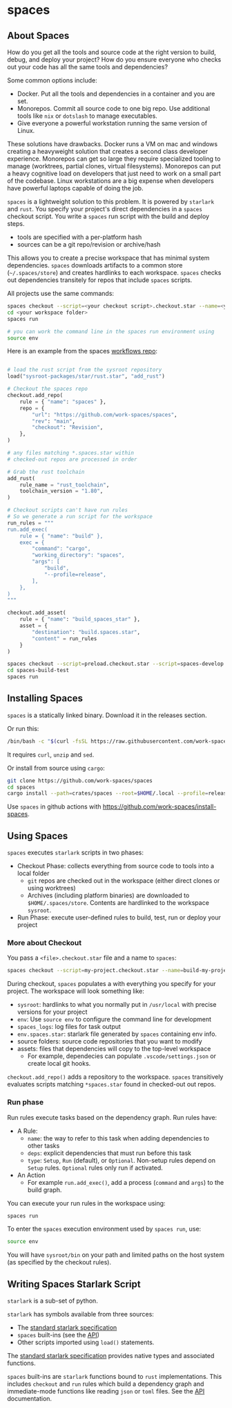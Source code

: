 # spaces

## About Spaces

How do you get all the tools and source code at the right version to build, debug, and deploy your project? How do you ensure everyone who checks out your code has all the same tools and dependencies?

Some common options include: 

- Docker. Put all the tools and dependencies in a container and you are set.
- Monorepos. Commit all source code to one big repo. Use additional tools like `nix` or `dotslash` to manage executables.
- Give everyone a powerful workstation running the same version of Linux.

These solutions have drawbacks. Docker runs a VM on mac and windows creating a heavyweight solution that creates a second class developer experience. Monorepos can get so large they require specialized tooling to manage (worktrees, partial clones, virtual filesystems). Monorepos can put a heavy cognitive load on developers that just need to work on a small part of the codebase. Linux workstations are a big expense when developers have powerful laptops capable of doing the job.

`spaces` is a lightweight solution to this problem. It is powered by `starlark` and `rust`. You specify your project's direct dependencies in a `spaces` checkout script. You write a `spaces` run script with the build and deploy steps.

- tools are specified with a per-platform hash
- sources can be a git repo/revision or archive/hash

This allows you to create a precise workspace that has minimal system dependencies. `spaces` downloads artifacts to a common store (`~/.spaces/store`) and creates hardlinks to each workspace. `spaces` checks out dependencies transitely for repos that include `spaces` scripts.

All projects use the same commands:

```sh
spaces checkout --script=<your checkout script>.checkout.star --name=<your workspace folder>
cd <your workspace folder>
spaces run

# you can work the command line in the spaces run environment using
source env
```

Here is an example from the spaces [workflows repo](https://github.com/work-spaces/workflows/):

```python

# load the rust script from the sysroot repository
load("sysroot-packages/star/rust.star", "add_rust")

# Checkout the spaces repo
checkout.add_repo(
    rule = { "name": "spaces" },
    repo = {
        "url": "https://github.com/work-spaces/spaces",
        "rev": "main",
        "checkout": "Revision",
    },
)

# any files matching *.spaces.star within 
# checked-out repos are processed in order

# Grab the rust toolchain
add_rust(
    rule_name = "rust_toolchain",
    toolchain_version = "1.80",
)

# Checkout scripts can't have run rules
# So we generate a run script for the workspace
run_rules = """
run.add_exec(
    rule = { "name": "build" },
    exec = {
        "command": "cargo",
        "working_directory": "spaces",
        "args": [
            "build",
            "--profile=release",
        ],
    },
)
"""

checkout.add_asset(
    rule = { "name": "build_spaces_star" },
    asset = {
        "destination": "build.spaces.star",
        "content" = run_rules
    }
)
```

```sh
spaces checkout --script=preload.checkout.star --script=spaces-develop.checkout.star --name=spaces-build-test
cd spaces-build-test
spaces run
```

## Installing Spaces

`spaces` is a statically linked binary. Download it in the releases section.

Or run this:

```sh
/bin/bash -c "$(curl -fsSL https://raw.githubusercontent.com/work-spaces/install-spaces/refs/heads/main/install.sh)"
```

It requires `curl`, `unzip` and `sed`.

Or install from source using `cargo`:

```sh
git clone https://github.com/work-spaces/spaces
cd spaces
cargo install --path=crates/spaces --root=$HOME/.local --profile=release
```

Use `spaces` in github actions with https://github.com/work-spaces/install-spaces.

## Using Spaces

`spaces` executes `starlark` scripts in two phases:

- Checkout Phase: collects everything from source code to tools into a local folder
    - `git` repos are checked out in the workspace (either direct clones or using worktrees)
    - Archives (including platform binaries) are downloaded to `$HOME/.spaces/store`. Contents are hardlinked to the workspace `sysroot`.
- Run Phase: execute user-defined rules to build, test, run or deploy your project

### More about Checkout

You pass a `<file>.checkout.star` file and a name to `spaces`:

```sh
spaces checkout --script=my-project.checkout.star --name=build-my-project
```

During checkout, `spaces` populates a with everything you specify for your project. The workspace will look something like:

- `sysroot`: hardlinks to what you normally put in `/usr/local` with precise versions for your project
- `env`: Use `source env` to configure the command line for development
- `spaces_logs`: log files for task output
- `env.spaces.star`: starlark file generated by `spaces` containing env info.
- source folders: source code repositories that you want to modify
- assets: files that dependencies will copy to the top-level workspace
  - For example, dependecies can populate `.vscode/settings.json` or create local git hooks.

`checkout.add_repo()` adds a repository to the workspace. `spaces` transitively evaluates scripts matching `*spaces.star` found in checked-out out repos.

### Run phase

Run rules execute tasks based on the dependency graph. Run rules have:

- A Rule:
    - `name`: the way to refer to this task when adding dependencies to other tasks
    - `deps`: explicit dependencies that must run before this task
    - `type`: `Setup`, `Run` (default), or `Optional`. Non-setup rules depend on `Setup` rules. `Optional` rules only run if activated.
- An Action
    - For example `run.add_exec()`, add a process (`command` and `args`) to the build graph.

You can execute your run rules in the workspace using:

```sh
spaces run
```

To enter the `spaces` execution environment used by `spaces run`, use:

```sh
source env
```

You will have `sysroot/bin` on your path and limited paths on the host system (as specified by the checkout rules).

## Writing Spaces Starlark Script

`starlark` is a sub-set of python. 

`starlark` has symbols available from three sources:

- The [standard starlark specification](https://github.com/bazelbuild/starlark/blob/master/spec.md)
- `spaces` built-ins (see the [API](API.md))
- Other scripts imported using `load()` statements.

The [standard starlark specification](https://github.com/bazelbuild/starlark/blob/master/spec.md) provides native types and associated functions.

`spaces` built-ins are `starlark` functions bound to `rust` implementations. This includes `checkout` and `run` rules which build a dependency graph and immediate-mode functions like reading `json` or `toml` files. See the [API](API.md) documentation.




